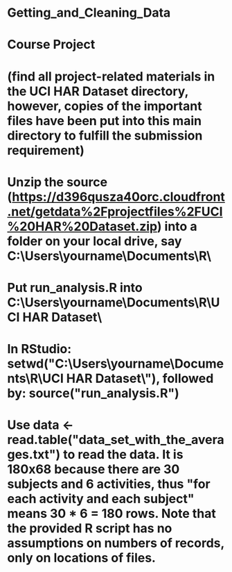 # Getting_and_Cleaning_Data
# Course Project

# (find all project-related materials in the UCI HAR Dataset directory, however, copies of the important files have been put into this main directory to fulfill the submission requirement)

# Unzip the source (https://d396qusza40orc.cloudfront.net/getdata%2Fprojectfiles%2FUCI%20HAR%20Dataset.zip) into a folder on your local drive, say C:\Users\yourname\Documents\R\

# Put run_analysis.R into C:\Users\yourname\Documents\R\UCI HAR Dataset\

# In RStudio: setwd("C:\\Users\\yourname\\Documents\\R\\UCI HAR Dataset\\"), followed by: source("run_analysis.R")

# Use data <- read.table("data_set_with_the_averages.txt") to read the data. It is 180x68 because there are 30 subjects and 6 activities, thus "for each activity and each subject" means 30 * 6 = 180 rows. Note that the provided R script has no assumptions on numbers of records, only on locations of files.

